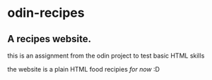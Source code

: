 # odin-recipes
## A recipes website.

this is an assignment from the odin project to test basic HTML skills

the website is a plain HTML food recipies *for now* :D
